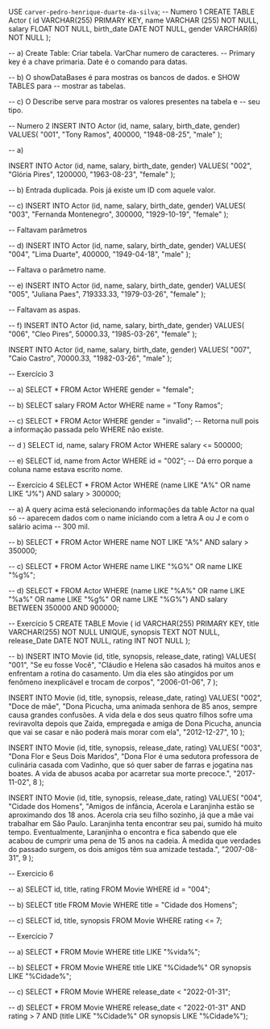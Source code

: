 USE `carver-pedro-henrique-duarte-da-silva`; 
-- Numero 1
CREATE TABLE Actor (
    id VARCHAR(255) PRIMARY KEY,
    name VARCHAR (255) NOT NULL,
    salary FLOAT NOT NULL,
    birth_date DATE NOT NULL,
    gender VARCHAR(6) NOT NULL
);

-- a) Create Table: Criar tabela. VarChar numero de caracteres. 
-- Primary key é a chave primaria. Date é o comando para datas.

-- b) O showDataBases é para mostras os bancos de dados. e SHOW TABLES para 
-- mostrar as tabelas. 

-- c) O Describe serve para mostrar os valores presentes na tabela e 
-- seu tipo. 

-- Numero 2
INSERT INTO Actor (id, name, salary, birth_date, gender)
VALUES(
  "001", 
  "Tony Ramos",
  400000,
  "1948-08-25", 
  "male"
);

-- a) 

INSERT INTO Actor (id, name, salary, birth_date, gender)
VALUES(
  "002", 
  "Glória Pires",
  1200000,
  "1963-08-23", 
  "female"
);

-- b) Entrada duplicada. Pois já existe um ID com aquele valor. 

-- c) 
INSERT INTO Actor (id, name, salary, birth_date, gender)
VALUES(
  "003", 
  "Fernanda Montenegro",
  300000,
  "1929-10-19", 
  "female"
);

-- Faltavam parâmetros

-- d) 
INSERT INTO Actor (id, name, salary, birth_date, gender)
VALUES(
  "004",
  "Lima Duarte",
  400000,
  "1949-04-18", 
  "male"
);

-- Faltava o parâmetro name. 

-- e)
INSERT INTO Actor (id, name, salary, birth_date, gender)
VALUES(
  "005", 
  "Juliana Paes",
  719333.33,
  "1979-03-26", 
  "female"
);

-- Faltavam as aspas. 

-- f)
INSERT INTO Actor (id, name, salary, birth_date, gender)
VALUES(
  "006", 
  "Cleo Pires",
  50000.33,
  "1985-03-26", 
  "female"
); 

INSERT INTO Actor (id, name, salary, birth_date, gender)
VALUES(
  "007", 
  "Caio Castro",
  70000.33,
  "1982-03-26", 
  "male"
); 

-- Exercício 3

-- a)
SELECT * FROM Actor WHERE gender = "female";

-- b)
SELECT salary FROM Actor WHERE name = "Tony Ramos";

-- c) 
SELECT * FROM Actor WHERE gender = "invalid";
-- Retorna null pois a informação passada pelo WHERE não existe. 

-- d ) 
SELECT id, name, salary FROM Actor WHERE salary <= 500000;

-- e) 
SELECT id, name from Actor WHERE id = "002";
-- Dá erro porque a coluna name estava escrito nome.

-- Exercício 4 
SELECT * FROM Actor
WHERE (name LIKE "A%" OR name LIKE "J%") AND salary > 300000;

-- a) A query acima está selecionando informações da table Actor na qual só
-- aparecem dados com o name iniciando com a letra A ou J e com o salário acima
-- 300 mil. 

-- b) 
SELECT * FROM Actor 
WHERE name NOT LIKE "A%" AND salary > 350000;

-- c) 
SELECT * FROM Actor
WHERE name LIKE "%G%" OR name LIKE "%g%";

-- d)
SELECT * FROM Actor
WHERE (name LIKE "%A%" OR name LIKE "%a%" OR name LIKE "%g%" OR name LIKE "%G%")
AND salary BETWEEN 350000 AND 900000;

-- Exercício 5 
CREATE TABLE Movie (
	id VARCHAR(255) PRIMARY KEY,
    title VARCHAR(255) NOT NULL UNIQUE,
    synopsis TEXT NOT NULL,
    release_Date DATE NOT NULL,
    rating INT NOT NULL
);

-- b) 
INSERT INTO Movie (id, title, synopsis, release_date, rating) 
VALUES(
	"001",
    "Se eu fosse Você",
    "Cláudio e Helena são casados há muitos anos e enfrentam a rotina do casamento. Um dia eles são atingidos por um fenômeno inexplicável e trocam de corpos",
    "2006-01-06",
    7
);

INSERT INTO Movie (id, title, synopsis, release_date, rating) 
VALUES(
	"002",
    "Doce de mãe",
    "Dona Picucha, uma animada senhora de 85 anos, sempre causa grandes confusões. A vida dela e dos seus quatro filhos sofre uma reviravolta depois que Zaida, empregada e amiga de Dona Picucha, anuncia que vai se casar e não poderá mais morar com ela",
    "2012-12-27",
    10
);

INSERT INTO Movie (id, title, synopsis, release_date, rating) 
VALUES(
	"003",
    "Dona Flor e Seus Dois Maridos",
    "Dona Flor é uma sedutora professora de culinária casada com Vadinho, que só quer saber de farras e jogatina nas boates. A vida de abusos acaba por acarretar sua morte precoce.",
    "2017-11-02",
    8
);

INSERT INTO Movie (id, title, synopsis, release_date, rating) 
VALUES(
	"004",
    "Cidade dos Homens",
    "Amigos de infância, Acerola e Laranjinha estão se aproximando dos 18 anos. Acerola cria seu filho sozinho, já que a mãe vai trabalhar em São Paulo. Laranjinha tenta encontrar seu pai, sumido há muito tempo. Eventualmente, Laranjinha o encontra e fica sabendo que ele acabou de cumprir uma pena de 15 anos na cadeia. À medida que verdades do passado surgem, os dois amigos têm sua amizade testada.",
    "2007-08-31",
    9
);

-- Exercicio 6 

-- a) 
SELECT id, title, rating FROM Movie WHERE id = "004";

-- b) 
SELECT title FROM Movie WHERE title = "Cidade dos Homens";

-- c) 
SELECT id, title, synopsis FROM Movie 
WHERE rating <= 7;

-- Exercício 7 

-- a)
SELECT * FROM Movie 
WHERE title LIKE "%vida%";

-- b) 
SELECT * FROM Movie 
WHERE title LIKE "%Cidade%" OR synopsis LIKE "%Cidade%";

-- c) 
SELECT * FROM Movie
WHERE release_date < "2022-01-31";

-- d)
SELECT * FROM Movie
WHERE release_date < "2022-01-31" AND rating > 7
AND (title LIKE "%Cidade%" OR synopsis LIKE "%Cidade%");